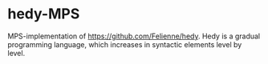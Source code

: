 # hedy-MPS
MPS-implementation of https://github.com/Felienne/hedy. Hedy is a gradual programming language, which increases in syntactic elements level by level. 
